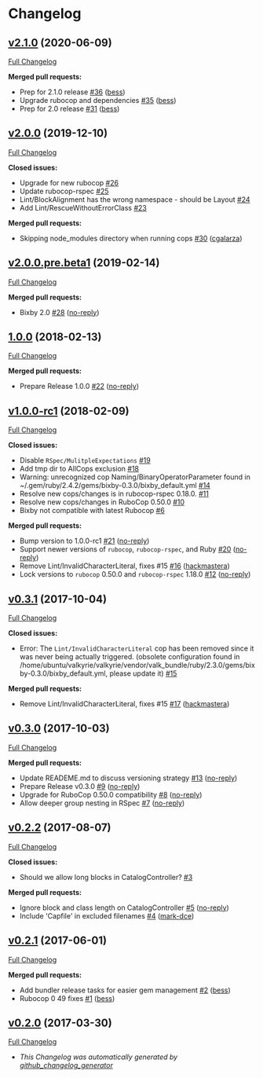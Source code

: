 # Changelog

## [v2.1.0](https://github.com/samvera-labs/bixby/tree/v2.1.0) (2020-06-09)

[Full Changelog](https://github.com/samvera-labs/bixby/compare/v2.0.0...v2.1.0)

**Merged pull requests:**

- Prep for 2.1.0 release [#36](https://github.com/samvera-labs/bixby/pull/36) ([bess](https://github.com/bess))
- Upgrade rubocop and dependencies [#35](https://github.com/samvera-labs/bixby/pull/35) ([bess](https://github.com/bess))
- Prep for 2.0 release [#31](https://github.com/samvera-labs/bixby/pull/31) ([bess](https://github.com/bess))

## [v2.0.0](https://github.com/samvera-labs/bixby/tree/v2.0.0) (2019-12-10)

[Full Changelog](https://github.com/samvera-labs/bixby/compare/v2.0.0.pre.beta1...v2.0.0)

**Closed issues:**

- Upgrade for new rubocop [#26](https://github.com/samvera-labs/bixby/issues/26)
- Update rubocop-rspec [#25](https://github.com/samvera-labs/bixby/issues/25)
- Lint/BlockAlignment has the wrong namespace - should be Layout [#24](https://github.com/samvera-labs/bixby/issues/24)
- Add Lint/RescueWithoutErrorClass [#23](https://github.com/samvera-labs/bixby/issues/23)

**Merged pull requests:**

- Skipping node_modules directory when running cops [#30](https://github.com/samvera-labs/bixby/pull/30) ([cgalarza](https://github.com/cgalarza))

## [v2.0.0.pre.beta1](https://github.com/samvera-labs/bixby/tree/v2.0.0.pre.beta1) (2019-02-14)

[Full Changelog](https://github.com/samvera-labs/bixby/compare/1.0.0...v2.0.0.pre.beta1)

**Merged pull requests:**

- Bixby 2.0 [#28](https://github.com/samvera-labs/bixby/pull/28) ([no-reply](https://github.com/no-reply))

## [1.0.0](https://github.com/samvera-labs/bixby/tree/1.0.0) (2018-02-13)

[Full Changelog](https://github.com/samvera-labs/bixby/compare/v1.0.0-rc1...1.0.0)

**Merged pull requests:**

- Prepare Release 1.0.0 [#22](https://github.com/samvera-labs/bixby/pull/22) ([no-reply](https://github.com/no-reply))

## [v1.0.0-rc1](https://github.com/samvera-labs/bixby/tree/v1.0.0-rc1) (2018-02-09)

[Full Changelog](https://github.com/samvera-labs/bixby/compare/v0.3.1...v1.0.0-rc1)

**Closed issues:**

- Disable `RSpec/MulitpleExpectations` [#19](https://github.com/samvera-labs/bixby/issues/19)
- Add tmp dir to AllCops exclusion [#18](https://github.com/samvera-labs/bixby/issues/18)
- Warning: unrecognized cop Naming/BinaryOperatorParameter found in ~/.gem/ruby/2.4.2/gems/bixby-0.3.0/bixby_default.yml [#14](https://github.com/samvera-labs/bixby/issues/14)
- Resolve new cops/changes is in rubocop-rspec 0.18.0\. [#11](https://github.com/samvera-labs/bixby/issues/11)
- Resolve new cops/changes in RuboCop 0.50.0 [#10](https://github.com/samvera-labs/bixby/issues/10)
- Bixby not compatible with latest Rubocop [#6](https://github.com/samvera-labs/bixby/issues/6)

**Merged pull requests:**

- Bump version to 1.0.0-rc1 [#21](https://github.com/samvera-labs/bixby/pull/21) ([no-reply](https://github.com/no-reply))
- Support newer versions of `rubocop`, `rubocop-rspec`, and Ruby [#20](https://github.com/samvera-labs/bixby/pull/20) ([no-reply](https://github.com/no-reply))
- Remove Lint/InvalidCharacterLiteral, fixes #15 [#16](https://github.com/samvera-labs/bixby/pull/16) ([hackmastera](https://github.com/hackmastera))
- Lock versions to `rubocop` 0.50.0 and `rubocop-rspec` 1.18.0 [#12](https://github.com/samvera-labs/bixby/pull/12) ([no-reply](https://github.com/no-reply))

## [v0.3.1](https://github.com/samvera-labs/bixby/tree/v0.3.1) (2017-10-04)

[Full Changelog](https://github.com/samvera-labs/bixby/compare/v0.3.0...v0.3.1)

**Closed issues:**

- Error: The `Lint/InvalidCharacterLiteral` cop has been removed since it was never being actually triggered. (obsolete configuration found in /home/ubuntu/valkyrie/valkyrie/vendor/valk_bundle/ruby/2.3.0/gems/bixby-0.3.0/bixby_default.yml, please update it) [#15](https://github.com/samvera-labs/bixby/issues/15)

**Merged pull requests:**

- Remove Lint/InvalidCharacterLiteral, fixes #15 [#17](https://github.com/samvera-labs/bixby/pull/17) ([hackmastera](https://github.com/hackmastera))

## [v0.3.0](https://github.com/samvera-labs/bixby/tree/v0.3.0) (2017-10-03)

[Full Changelog](https://github.com/samvera-labs/bixby/compare/v0.2.2...v0.3.0)

**Merged pull requests:**

- Update READEME.md to discuss versioning strategy [#13](https://github.com/samvera-labs/bixby/pull/13) ([no-reply](https://github.com/no-reply))
- Prepare Release v0.3.0 [#9](https://github.com/samvera-labs/bixby/pull/9) ([no-reply](https://github.com/no-reply))
- Upgrade for RuboCop 0.50.0 compatibility [#8](https://github.com/samvera-labs/bixby/pull/8) ([no-reply](https://github.com/no-reply))
- Allow deeper group nesting in RSpec [#7](https://github.com/samvera-labs/bixby/pull/7) ([no-reply](https://github.com/no-reply))

## [v0.2.2](https://github.com/samvera-labs/bixby/tree/v0.2.2) (2017-08-07)

[Full Changelog](https://github.com/samvera-labs/bixby/compare/v0.2.1...v0.2.2)

**Closed issues:**

- Should we allow long blocks in CatalogController? [#3](https://github.com/samvera-labs/bixby/issues/3)

**Merged pull requests:**

- Ignore block and class length on CatalogController [#5](https://github.com/samvera-labs/bixby/pull/5) ([no-reply](https://github.com/no-reply))
- Include 'Capfile' in excluded filenames [#4](https://github.com/samvera-labs/bixby/pull/4) ([mark-dce](https://github.com/mark-dce))

## [v0.2.1](https://github.com/samvera-labs/bixby/tree/v0.2.1) (2017-06-01)

[Full Changelog](https://github.com/samvera-labs/bixby/compare/v0.2.0...v0.2.1)

**Merged pull requests:**

- Add bundler release tasks for easier gem management [#2](https://github.com/samvera-labs/bixby/pull/2) ([bess](https://github.com/bess))
- Rubocop 0 49 fixes [#1](https://github.com/samvera-labs/bixby/pull/1) ([bess](https://github.com/bess))

## [v0.2.0](https://github.com/samvera-labs/bixby/tree/v0.2.0) (2017-03-30)

[Full Changelog](https://github.com/samvera-labs/bixby/compare/8f95541b23cfda44c8a89704127696262284215a...v0.2.0)

* _This Changelog was automatically generated by [github_changelog_generator](https://github.com/github-changelog-generator/github-changelog-generator)_
